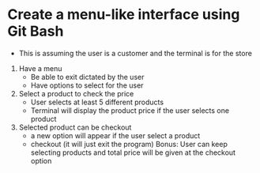 # Create a menu-like interface using Git Bash
* This is assuming the user is a customer and the terminal is for the store
1. Have a menu
	* Be able to exit dictated by the user
	* Have options to select for the user
2. Select a product to check the price
	* User selects at least 5 different products
	* Terminal will display the product price if the user selects one product
3. Selected product can be checkout
	* a new option will appear if the user select a product
	* checkout (it will just exit the program)
Bonus: User can keep selecting products and total price will be given at the checkout option
